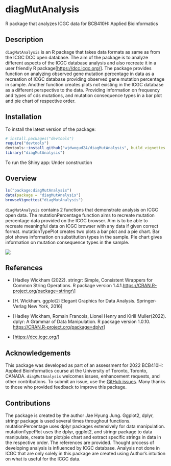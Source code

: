
<!-- README.md is generated from README.Rmd. Please edit that file -->

# diagMutAnalysis

R package that analyzes ICGC data for BCB410H: Applied Bioinformatics

<!-- badges: start -->
<!-- badges: end -->

## Description

`diagMutAnalysis` is an R package that takes data formats as same as
from the ICGC DCC open database. The aim of the package is to analyze
different aspects of the ICGC database analysis and also recreate it in
a user friendly R package\[<https://dcc.icgc.org/>\]. The package
provides function on analyzing observed gene mutation percentage in data
as a recreation of ICGC database providing observed gene mutation
percentage in sample. Another function creates plots not existing in the
ICGC database as a different perspective to the data. Providing
information on frequency and types of cds mutations, and mutation
consequence types in a bar plot and pie chart of respective order.

## Installation

To install the latest version of the package:

``` r
# install.packages("devtools")
require("devtools")
devtools::install_github("wjdwogud24/diagMutAnalysis", build_vignettes = TRUE)
library("diagMutAnalysis")
```

To run the Shiny app: Under construction

## Overview

``` r
ls("package:diagMutAnalysis")
data(package = "diagMutAnalysis") 
browseVignettes("diagMutAnalysis")
```

`diagMutAnalysis` contains 2 functions that demonstrate analysis on ICGC
open data. The mutationPercentage function aims to recreate mutation
percentage data provided on the ICGC browser. Aim is to be able to
recreate meaningful data on ICGC browser with any data if given correct
format. mutationTypePlot creates two plots a bar plot and a pie chart.
Bar plot shows information on substitution types in the sample. Pie
chart gives information on mutation consequence types in the sample.

![](./inst/extdata/JUNG_J_A1.png)

## References

- \[Hadley Wickham (2022). stringr: Simple, Consistent Wrappers for
  Common String Operations. R package version
  1.4.1.https://CRAN.R-project.org/package=stringr\]

- \[H. Wickham. ggplot2: Elegant Graphics for Data Analysis.
  Springer-Verlag New York, 2016\]

- \[Hadley Wickham, Romain Francois, Lionel Henry and Kirill
  Muller(2022). dplyr: A Grammar of Data Manipulation. R package version
  1.0.10. <https://CRAN.R-project.org/package=dplyr>\]

- \[<https://dcc.icgc.org/>\]

## Acknowledgements

This package was developed as part of an assessment for 2022 BCB410H:
Applied Bioinformatics course at the University of Toronto, Toronto,
CANADA. `diagMutAnalysis` welcomes issues, enhancement requests, and
other contributions. To submit an issue, use the [GitHub
issues](https://github.com/wjdwogud24/diagMutAnalysis/issues). Many
thanks to those who provided feedback to improve this package.

## Contributions

The package is created by the author Jae Hyung Jung. Ggplot2, dplyr,
stringr package is used several times throughout functions.
mutationPercentage uses dplyr packages extensively for data
manipulation. mutationTypePlot uses the dplyr, ggplot2, and stringr
package to data manipulate, create bar plot/pie chart and extract
specific strings in data in the respective order. The references are
provided. Thought process of developing analysis is influenced by ICGC
database. Analysis not done in ICGC that are only solely in this package
are created using Author’s intuition on what is useful for the ICGC
data.
